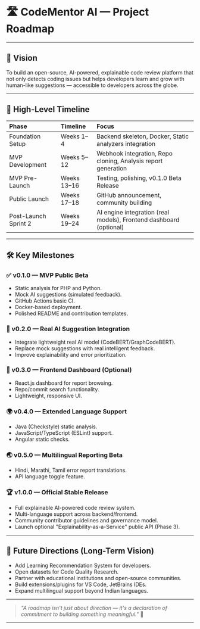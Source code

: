 # 🛣️ CodeMentor AI — Project Roadmap

---

## 🎯 Vision

To build an open-source, AI-powered, explainable code review platform that not only detects coding issues but helps developers learn and grow with human-like suggestions — accessible to developers across the globe.

---

## 📆 High-Level Timeline

| Phase | Timeline | Focus |
|:---|:---|:---|
| Foundation Setup | Weeks 1–4 | Backend skeleton, Docker, Static analyzers integration |
| MVP Development | Weeks 5–12 | Webhook integration, Repo cloning, Analysis report generation |
| MVP Pre-Launch | Weeks 13–16 | Testing, polishing, v0.1.0 Beta Release |
| Public Launch | Weeks 17–18 | GitHub announcement, community building |
| Post-Launch Sprint 2 | Weeks 19–24 | AI engine integration (real models), Frontend dashboard (optional) |

---

## 🛠️ Key Milestones

### ✅ v0.1.0 — MVP Public Beta
- Static analysis for PHP and Python.
- Mock AI suggestions (simulated feedback).
- GitHub Actions basic CI.
- Docker-based deployment.
- Polished README and contribution templates.

### 🎯 v0.2.0 — Real AI Suggestion Integration
- Integrate lightweight real AI model (CodeBERT/GraphCodeBERT).
- Replace mock suggestions with real intelligent feedback.
- Improve explainability and error prioritization.

### 🎨 v0.3.0 — Frontend Dashboard (Optional)
- React.js dashboard for report browsing.
- Repo/commit search functionality.
- Lightweight, responsive UI.

### 🌍 v0.4.0 — Extended Language Support
- Java (Checkstyle) static analysis.
- JavaScript/TypeScript (ESLint) support.
- Angular static checks.

### 🌏 v0.5.0 — Multilingual Reporting Beta
- Hindi, Marathi, Tamil error report translations.
- API language toggle feature.

### 🏆 v1.0.0 — Official Stable Release
- Full explainable AI-powered code review system.
- Multi-language support across backend/frontend.
- Community contributor guidelines and governance model.
- Launch optional "Explainability-as-a-Service" public API (Phase 3).

---

## 🌟 Future Directions (Long-Term Vision)

- Add Learning Recommendation System for developers.
- Open datasets for Code Quality Research.
- Partner with educational institutions and open-source communities.
- Build extensions/plugins for VS Code, JetBrains IDEs.
- Expand multilingual support beyond Indian languages.

---

> _"A roadmap isn't just about direction — it's a declaration of commitment to building something meaningful."_ 🚀

---
